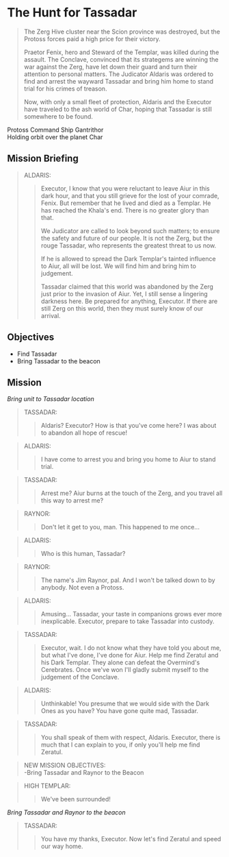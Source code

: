 # The Hunt for Tassadar

> The Zerg Hive cluster near the Scion province was destroyed, but the Protoss forces paid a high price for their victory.
>
> Praetor Fenix, hero and Steward of the Templar, was killed during the assault. The Conclave, convinced that its strategems are winning the war against the Zerg, have let down their guard and turn their attention to personal matters. The Judicator Aldaris was ordered to find and arrest the wayward Tassadar and bring him home to stand trial for his crimes of treason.
>
> Now, with only a small fleet of protection, Aldaris and the Executor have traveled to the ash world of Char, hoping that Tassadar is still somewhere to be found.

Protoss Command Ship Gantrithor  
Holding orbit over the planet Char

## Mission Briefing

> ALDARIS:
>> Executor, I know that you were reluctant to leave Aiur in this dark hour, and that you still grieve for the lost of your comrade, Fenix. But remember that he lived and died as a Templar. He has reached the Khala's end. There is no greater glory than that.
>>
>> We Judicator are called to look beyond such matters; to ensure the safety and future of our people. It is not the Zerg, but the rouge Tassadar, who represents the greatest threat to us now.
>>
>> If he is allowed to spread the Dark Templar's tainted influence to Aiur, all will be lost. We will find him and bring him to judgement.
>>
>> Tassadar claimed that this world was abandoned by the Zerg just prior to the invasion of Aiur. Yet, I still sense a lingering darkness here. Be prepared for anything, Executor. If there are still Zerg on this world, then they must surely know of our arrival.

## Objectives

- Find Tassadar
- Bring Tassadar to the beacon

## Mission

_Bring unit to Tassadar location_

> TASSADAR:
>> Aldaris? Executor? How is that you've come here? I was about to abandon all hope of rescue!

> ALDARIS:
>> I have come to arrest you and bring you home to Aiur to stand trial.

> TASSADAR:
>> Arrest me? Aiur burns at the touch of the Zerg, and you travel all this way to arrest me?

> RAYNOR:
>> Don't let it get to you, man. This happened to me once...

> ALDARIS:
>> Who is this human, Tassadar?

> RAYNOR:
>> The name's Jim Raynor, pal. And I won't be talked down to by anybody. Not even a Protoss.

> ALDARIS:
>> Amusing... Tassadar, your taste in companions grows ever more inexplicable. Executor, prepare to take Tassadar into custody.

> TASSADAR:
>> Executor, wait. I do not know what they have told you about me, but what I've done, I've done for Aiur. Help me find Zeratul and his Dark Templar. They alone can defeat the Overmind's Cerebrates. Once we've won I'll gladly submit myself to the judgement of the Conclave.

> ALDARIS:
>> Unthinkable! You presume that we would side with the Dark Ones as you have? You have gone quite mad, Tassadar.

> TASSADAR:
>> You shall speak of them with respect, Aldaris. Executor, there is much that I can explain to you, if only you'll help me find Zeratul.

> NEW MISSION OBJECTIVES:  
> -Bring Tassadar and Raynor to the Beacon

> HIGH TEMPLAR:
>> We've been surrounded!

_Bring Tassadar and Raynor to the beacon_

> TASSADAR:
>> You have my thanks, Executor. Now let's find Zeratul and speed our way home.